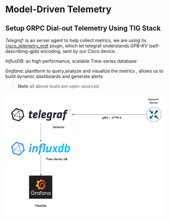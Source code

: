 # Model-Driven Telemetry 

## Setup GRPC Dial-out Telemetry Using TIG Stack 

*Telegraf*: is an server agent to help collect metrics, we are using its [cisco_telemetry_mdt](https://github.com/influxdata/telegraf/blob/release-1.23/plugins/inputs/cisco_telemetry_mdt/README.md)
plugin, which let telegraf understands GPB-KV (self-describing-gpb) encoding, sent by our Cisco device.

*InfluxDB*: an high performance, scalable Time-series database

*Grafana*: plantform to query,analyze and visualize the metrics , allows us to build dynamic dashboards and generate alerts


> **Note**
> all above tools are open-sourced

![Diagram](./diagram.png)


